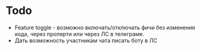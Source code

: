 # Todo
- Feature toggle - возможно включать/отключать фичи без изменения кода, через проперти или через ЛС в телеграме.
- Дать возможность участникам чата писать боту в ЛС
